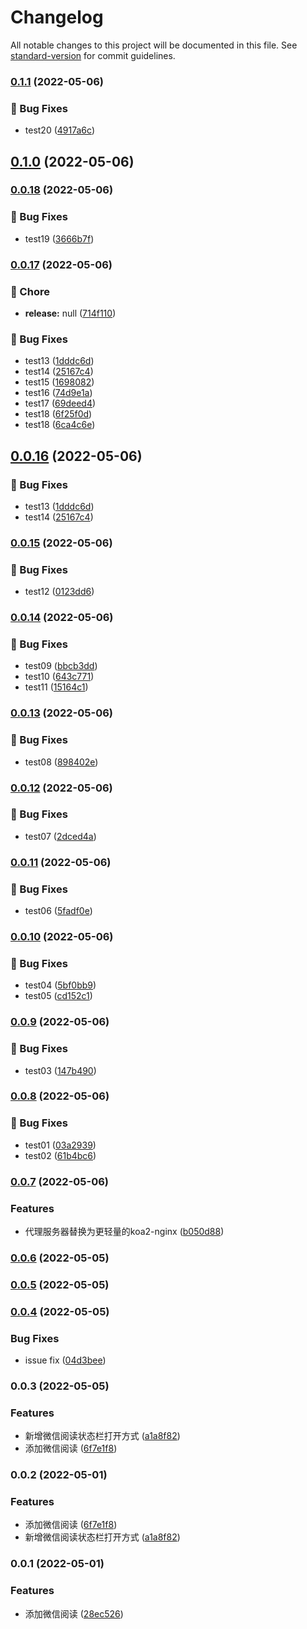 # Changelog

All notable changes to this project will be documented in this file. See [standard-version](https://github.com/conventional-changelog/standard-version) for commit guidelines.

### [0.1.1](https://github.com/LstHeart/vscode-wxread/compare/v0.1.0...v0.1.1) (2022-05-06)


### 🐛 Bug Fixes

* test20 ([4917a6c](https://github.com/LstHeart/vscode-wxread/commit/4917a6c8a92181a5655ea2bdefc73623394cfea3))

## [0.1.0](https://github.com/LstHeart/vscode-wxread/compare/v0.0.18...v0.1.0) (2022-05-06)

### [0.0.18](https://github.com/LstHeart/vscode-wxread/compare/v0.0.17...v0.0.18) (2022-05-06)


### 🐛 Bug Fixes

* test19 ([3666b7f](https://github.com/LstHeart/vscode-wxread/commit/3666b7f25da022859536582a372702df9001144e))

### [0.0.17](https://github.com/LstHeart/vscode-wxread/compare/v0.0.15...v0.0.17) (2022-05-06)


### 🚀 Chore

* **release:** null ([714f110](https://github.com/LstHeart/vscode-wxread/commit/714f1105527d29296558f21387e57bc5c55c1d5f))


### 🐛 Bug Fixes

* test13 ([1dddc6d](https://github.com/LstHeart/vscode-wxread/commit/1dddc6dcc03f826567463cde1c87420df4638eca))
* test14 ([25167c4](https://github.com/LstHeart/vscode-wxread/commit/25167c418db3274d60a89f88a7716d29474f2941))
* test15 ([1698082](https://github.com/LstHeart/vscode-wxread/commit/169808236efeba17d5fac71750a0b28eb8186142))
* test16 ([74d9e1a](https://github.com/LstHeart/vscode-wxread/commit/74d9e1ae38ffa58f6421b3346b4d79274e4fb70b))
* test17 ([69deed4](https://github.com/LstHeart/vscode-wxread/commit/69deed424f242c6a116c7fdf757c766f25f77c76))
* test18 ([6f25f0d](https://github.com/LstHeart/vscode-wxread/commit/6f25f0d6deb852003af4265e4f0d3315d70a467b))
* test18 ([6ca4c6e](https://github.com/LstHeart/vscode-wxread/commit/6ca4c6ef790163e398863406e5ad151c11250fbe))

## [0.0.16](https://github.com/LstHeart/vscode-wxread/compare/v0.0.15...v) (2022-05-06)


### 🐛 Bug Fixes

* test13 ([1dddc6d](https://github.com/LstHeart/vscode-wxread/commit/1dddc6dcc03f826567463cde1c87420df4638eca))
* test14 ([25167c4](https://github.com/LstHeart/vscode-wxread/commit/25167c418db3274d60a89f88a7716d29474f2941))

### [0.0.15](https://github.com/LstHeart/vscode-wxread/compare/v0.0.14...v0.0.15) (2022-05-06)


### 🐛 Bug Fixes

* test12 ([0123dd6](https://github.com/LstHeart/vscode-wxread/commit/0123dd69956a62630f5bd2b2e14d6f76770ffa2c))

### [0.0.14](https://github.com/LstHeart/vscode-wxread/compare/v0.0.13...v0.0.14) (2022-05-06)


### 🐛 Bug Fixes

* test09 ([bbcb3dd](https://github.com/LstHeart/vscode-wxread/commit/bbcb3ddda684159672bfad89384bc7b349820444))
* test10 ([643c771](https://github.com/LstHeart/vscode-wxread/commit/643c77131e259e790dad1da1a22e357e0d643488))
* test11 ([15164c1](https://github.com/LstHeart/vscode-wxread/commit/15164c184b176a3c262313983efbf4a8c1d6d6be))

### [0.0.13](https://github.com/LstHeart/vscode-wxread/compare/v0.0.12...v0.0.13) (2022-05-06)


### 🐛 Bug Fixes

* test08 ([898402e](https://github.com/LstHeart/vscode-wxread/commit/898402ee4d872060a1ebb8014f63bb1e66f34b2f))

### [0.0.12](https://github.com/LstHeart/vscode-wxread/compare/v0.0.11...v0.0.12) (2022-05-06)


### 🐛 Bug Fixes

* test07 ([2dced4a](https://github.com/LstHeart/vscode-wxread/commit/2dced4a34a612303943f64b4df7951af94cce507))

### [0.0.11](https://github.com/LstHeart/vscode-wxread/compare/v0.0.10...v0.0.11) (2022-05-06)


### 🐛 Bug Fixes

* test06 ([5fadf0e](https://github.com/LstHeart/vscode-wxread/commit/5fadf0e56797859c9a3bac8e3c873b5a4081e17a))

### [0.0.10](https://github.com/LstHeart/vscode-wxread/compare/v0.0.9...v0.0.10) (2022-05-06)


### 🐛 Bug Fixes

* test04 ([5bf0bb9](https://github.com/LstHeart/vscode-wxread/commit/5bf0bb93a780f3ad425393da699e5a7a1213374c))
* test05 ([cd152c1](https://github.com/LstHeart/vscode-wxread/commit/cd152c1f4e4d38242a7188275574911632e30a5b))

### [0.0.9](https://github.com/LstHeart/vscode-wxread/compare/v0.0.8...v0.0.9) (2022-05-06)


### 🐛 Bug Fixes

* test03 ([147b490](https://github.com/LstHeart/vscode-wxread/commit/147b490f8196bf50e14f944098a97f12c40a8350))

### [0.0.8](https://github.com/LstHeart/vscode-wxread/compare/v0.0.7...v0.0.8) (2022-05-06)


### 🐛 Bug Fixes

* test01 ([03a2939](https://github.com/LstHeart/vscode-wxread/commit/03a2939d081e05fc465983072e8fc84dc5411f9d))
* test02 ([61b4bc6](https://github.com/LstHeart/vscode-wxread/commit/61b4bc60baf0448aafe5cbb6effc9eccc626f332))

### [0.0.7](https://github.com/LstHeart/vscode-wxread/compare/v0.0.6...v0.0.7) (2022-05-06)


### Features

* 代理服务器替换为更轻量的koa2-nginx ([b050d88](https://github.com/LstHeart/vscode-wxread/commit/b050d88b08cd93a5e7f3f32ea94b48d10326f8d5))

### [0.0.6](https://github.com/LstHeart/vscode-wxread/compare/v0.0.5...v0.0.6) (2022-05-05)

### [0.0.5](https://github.com/LstHeart/vscode-wxread/compare/v0.0.4...v0.0.5) (2022-05-05)

### [0.0.4](https://github.com/LstHeart/vscode-wxread/compare/v0.0.3...v0.0.4) (2022-05-05)


### Bug Fixes

* issue fix ([04d3bee](https://github.com/LstHeart/vscode-wxread/commit/04d3bee4a77179250bf5e7584264093ad891bb79))

### 0.0.3 (2022-05-05)


### Features

* 新增微信阅读状态栏打开方式 ([a1a8f82](https://github.com/LstHeart/vscode-wxread/commit/a1a8f825b077c64480c60d1a5f701af5ce898849))
* 添加微信阅读 ([6f7e1f8](https://github.com/LstHeart/vscode-wxread/commit/6f7e1f821feeb0053a2a3a64d5219333f4d75715))

### 0.0.2 (2022-05-01)


### Features

* 添加微信阅读 ([6f7e1f8](https://github.com/LstHeart/vscode-wxread/commit/6f7e1f821feeb0053a2a3a64d5219333f4d75715))
* 新增微信阅读状态栏打开方式 ([a1a8f82](https://github.com/LstHeart/vscode-wxread/commit/a1a8f825b077c64480c60d1a5f701af5ce898849))

### 0.0.1 (2022-05-01)


### Features

* 添加微信阅读 ([28ec526](https://github.com/LstHeart/vscode-wxread/commit/28ec526a0d962f94eeb5be7d531f988126d1e4be))